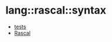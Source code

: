 # lang::rascal::syntax


   * [tests](Library/lang/rascal/syntax/tests)
   * [Rascal](Library/lang/rascal/syntax/Rascal.md)